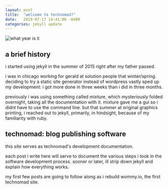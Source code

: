 ```yaml
---
layout: post
title:  "welcome to technomad?"
date:   2019-07-17 14:41:00 -0400
categories: jekyll update
---
```

![what year is it](https://i.kym-cdn.com/entries/icons/original/000/007/784/what-year-is-it-robin-williams.jpg)

## a brief history

i started using jekyll in the summer of 2015 right after my father passed.

i was in chicago working for gerald at solution people that winter/spring. deciding to try a static site generator instead of wordpress vastly sped up my development: i got more done in three weeks than i did in three months.

previously i was using something called mixture, which mysteriously folded overnight, taking all the documentation with it. mixture gave me a gui so i didnt have to use the command line. but that summer at original graphics printing, i reached out to jekyll, primarily, in hindsight, because of my familiarity with ruby.

## technomad: blog publishing software

this site serves as technomad's development documentation. 

each post i write here will serve to document the various steps i took in the software development process.
sooner or later, ill strip down jekyll and explain how everything works.

my first few posts are going to follow along as i rebuild wommy.io, the first technomad site.

